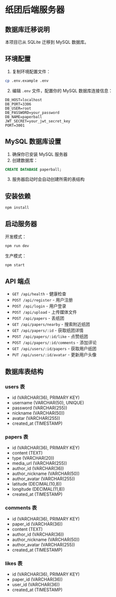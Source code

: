 # 纸团后端服务器

## 数据库迁移说明

本项目已从 SQLite 迁移到 MySQL 数据库。

## 环境配置

1. 复制环境配置文件：
```bash
cp .env.example .env
```

2. 编辑 `.env` 文件，配置你的 MySQL 数据库连接信息：
```env
DB_HOST=localhost
DB_PORT=3306
DB_USER=root
DB_PASSWORD=your_password
DB_NAME=paperball
JWT_SECRET=your_jwt_secret_key
PORT=3001
```

## MySQL 数据库设置

1. 确保你已安装 MySQL 服务器
2. 创建数据库：
```sql
CREATE DATABASE paperball;
```

3. 服务器启动时会自动创建所需的表结构

## 安装依赖

```bash
npm install
```

## 启动服务器

开发模式：
```bash
npm run dev
```

生产模式：
```bash
npm start
```

## API 端点

- `GET /api/health` - 健康检查
- `POST /api/register` - 用户注册
- `POST /api/login` - 用户登录
- `POST /api/upload` - 上传媒体文件
- `POST /api/papers` - 丢纸团
- `GET /api/papers/nearby` - 搜索附近纸团
- `GET /api/papers/:id` - 获取纸团详情
- `POST /api/papers/:id/like` - 点赞纸团
- `POST /api/papers/:id/comments` - 添加评论
- `GET /api/users/:id/papers` - 获取用户纸团
- `PUT /api/users/:id/avatar` - 更新用户头像

## 数据库表结构

### users 表
- id (VARCHAR(36), PRIMARY KEY)
- username (VARCHAR(50), UNIQUE)
- password (VARCHAR(255))
- nickname (VARCHAR(50))
- avatar (VARCHAR(255))
- created_at (TIMESTAMP)

### papers 表
- id (VARCHAR(36), PRIMARY KEY)
- content (TEXT)
- type (VARCHAR(20))
- media_url (VARCHAR(255))
- author_id (VARCHAR(36))
- author_nickname (VARCHAR(50))
- author_avatar (VARCHAR(255))
- latitude (DECIMAL(10,8))
- longitude (DECIMAL(11,8))
- created_at (TIMESTAMP)

### comments 表
- id (VARCHAR(36), PRIMARY KEY)
- paper_id (VARCHAR(36))
- content (TEXT)
- author_id (VARCHAR(36))
- author_nickname (VARCHAR(50))
- author_avatar (VARCHAR(255))
- created_at (TIMESTAMP)

### likes 表
- id (VARCHAR(36), PRIMARY KEY)
- paper_id (VARCHAR(36))
- user_id (VARCHAR(36))
- created_at (TIMESTAMP)